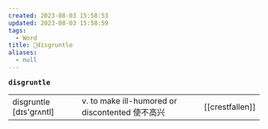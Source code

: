 ```yaml
---
created: 2023-08-03 15:58:53
updated: 2023-08-03 15:58:59
tags:
  - Word
title: 📖disgruntle
aliases:
  - null
---
```


<pre><strong>disgruntle</strong></pre>
|   |   |   |
|---|---|---|
|disgruntle [dɪs'ɡrʌntl]|v. to make ill-humored or discontented 使不⾼兴|[[crestfallen]]|